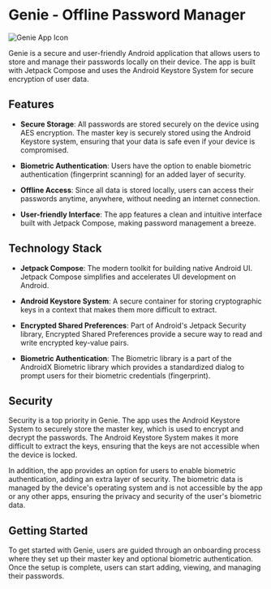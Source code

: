# Genie - Offline Password Manager

![Genie App Icon](/Users/kartik/Genie/app/src/main/ic_app_icon-playstore.png)

Genie is a secure and user-friendly Android application that allows users to store and manage their passwords locally on their device. The app is built with Jetpack Compose and uses the Android Keystore System for secure encryption of user data.

## Features

- **Secure Storage**: All passwords are stored securely on the device using AES encryption. The master key is securely stored using the Android Keystore system, ensuring that your data is safe even if your device is compromised.

- **Biometric Authentication**: Users have the option to enable biometric authentication (fingerprint scanning) for an added layer of security.

- **Offline Access**: Since all data is stored locally, users can access their passwords anytime, anywhere, without needing an internet connection.

- **User-friendly Interface**: The app features a clean and intuitive interface built with Jetpack Compose, making password management a breeze.

## Technology Stack

- **Jetpack Compose**: The modern toolkit for building native Android UI. Jetpack Compose simplifies and accelerates UI development on Android.

- **Android Keystore System**: A secure container for storing cryptographic keys in a context that makes them more difficult to extract.

- **Encrypted Shared Preferences**: Part of Android's Jetpack Security library, Encrypted Shared Preferences provide a secure way to read and write encrypted key-value pairs.

- **Biometric Authentication**: The Biometric library is a part of the AndroidX Biometric library which provides a standardized dialog to prompt users for their biometric credentials (fingerprint).

## Security

Security is a top priority in Genie. The app uses the Android Keystore System to securely store the master key, which is used to encrypt and decrypt the passwords. The Android Keystore System makes it more difficult to extract the keys, ensuring that the keys are not accessible when the device is locked.

In addition, the app provides an option for users to enable biometric authentication, adding an extra layer of security. The biometric data is managed by the device's operating system and is not accessible by the app or any other apps, ensuring the privacy and security of the user's biometric data.

## Getting Started

To get started with Genie, users are guided through an onboarding process where they set up their master key and optional biometric authentication. Once the setup is complete, users can start adding, viewing, and managing their passwords.
